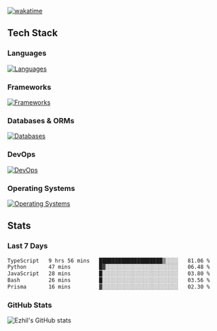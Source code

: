 [![wakatime](https://wakatime.com/badge/user/e780b5d2-6a76-4fde-a594-4ff159327ad3.svg)](https://wakatime.com/@e780b5d2-6a76-4fde-a594-4ff159327ad3)

## Tech Stack

### Languages

[![Languages](https://skillicons.dev/icons?i=python,java,kotlin,javascript,typescript,php,go,rust&theme=dark)](https://skillicons.dev)

### Frameworks

[![Frameworks](https://skillicons.dev/icons?i=react,next,tailwind,express,flask,jquery,bootstrap&theme=dark)](https://skillicons.dev)

### Databases & ORMs

[![Databases](https://skillicons.dev/icons?i=mysql,postgres,mongodb,prisma&theme=dark)](https://skillicons.dev)

### DevOps

[![DevOps](https://skillicons.dev/icons?i=aws,azure,gcp,cloudflare,vercel,docker,git,github,githubactions,nginx&theme=dark)](https://skillicons.dev)

### Operating Systems

[![Operating Systems](https://skillicons.dev/icons?i=windows,ubuntu&theme=dark)](https://skillicons.dev)

## Stats

### Last 7 Days

<!--START_SECTION:waka-->

```txt
TypeScript   9 hrs 56 mins   ████████████████████▒░░░░   81.06 %
Python       47 mins         █▓░░░░░░░░░░░░░░░░░░░░░░░   06.48 %
JavaScript   28 mins         █░░░░░░░░░░░░░░░░░░░░░░░░   03.80 %
Bash         26 mins         █░░░░░░░░░░░░░░░░░░░░░░░░   03.56 %
Prisma       16 mins         ▓░░░░░░░░░░░░░░░░░░░░░░░░   02.30 %
```

<!--END_SECTION:waka-->

### GitHub Stats

![Ezhil's GitHub stats](https://github-readme-stats.vercel.app/api?username=ezhil56x&theme=dark&show_icons=true)
